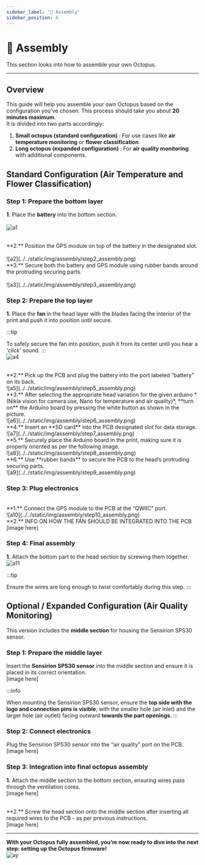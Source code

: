 ```yaml
---
sidebar_label: '🧩 Assembly'
sidebar_position: 6
---
```


# 🧩 Assembly

This section looks into how to assemble your own Octopus. 

---

## Overview

This guide will help you assemble your own Octopus based on the configuration you’ve chosen. This process should take you about **20 minutes maximum**. <br/>
It is divided into two parts accordingly:
1. **Small octopus (standard configuration)**  : For use cases like **air temperature monitoring** or **flower classification**.
2. **Long octopus (expanded configuration)**  : For **air quality monitoring** with additional components.


## Standard Configuration (Air Temperature and Flower Classification)


### Step 1: Prepare the bottom layer

**1.** Place the **battery** into the bottom section. <br/><br/>
![a1](../../static/img/assembly/step1_assembly.png)

 <br/>
**2.** Position the GPS module on top of the battery in the designated slot.<br/><br/>
![a2](../../static/img/assembly/step2_assembly.png)


 <br/>
**3.** Secure both the battery and GPS module using rubber bands around the protruding securing parts.<br/><br/>
![a3](../../static/img/assembly/step3_assembly.png)
 

### Step 2: Prepare the top layer

**1.** Place the **fan** in the head layer with the blades facing the interior of the print  and push it into position until secure. 

:::tip

To safely secure the fan into position, push it from its center until you hear a *'click'* sound. 
:::
<br/>
![a4](../../static/img/assembly/step4_assembly.png)



 <br/>
**2.** Pick up the PCB and plug the battery into the port labeled “battery” on its back. 
<br/>
![a5](../../static/img/assembly/step5_assembly.png)


 <br/>
**3.** After selecting the appropriate head variation for the given arduino *(Nikla vision for camera use, Nano for temperature and air quality)*, **turn on** the Arduino board by pressing the white button as shown in the picture.
<br/>
![a6](../../static/img/assembly/step6_assembly.png)


 <br/>
**4.** Insert an **SD card** into the PCB designated slot for data storage.
<br/>
![a7](../../static/img/assembly/step7_assembly.png)


 <br/>
**5.** Securely place the Arduino board in the print, making sure it is properly oriented as per the following image.
<br/>
![a8](../../static/img/assembly/step8_assembly.png)



 <br/>
**6.** Use **rubber bands** to secure the PCB to the head’s protruding securing parts.
<br/>
![a9](../../static/img/assembly/step9_assembly.png)


### Step 3: Plug electronics

 <br/>
**1.** Connect the GPS module to the PCB at the “QWIIC” port.
<br/>
![a10](../../static/img/assembly/step10_assembly.png)

 <br/>
**2.** INFO ON HOW THE FAN SHOULD BE INTEGRATED INTO THE PCB 
<br/>
[image here]


### Step 4: Final assembly

**1.** Attach the bottom part to the head section by screwing them together.
<br/>
![a11](../../static/img/assembly/step11_assembly.png)

:::tip

Ensure the wires are long enough to twist comfortably during this step.
:::




## Optional / Expanded Configuration (Air Quality Monitoring)

This version includes the **middle section** for housing the Sensirion SPS30 sensor.

### Step 1: Prepare the middle layer

Insert the **Sensirion SPS30 sensor** into the middle section and ensure it is placed in its correct orientation.
<br/>
[image here]

:::info

When mounting the Sensirion SPS30 sensor, ensure the **top side with the logo and connection pins is visible**, with the smaller hole (air inlet) and the larger hole (air outlet) facing outward **towards the part openings**.
:::


### Step 2: Connect electronics

 Plug the Sensirion SPS30 sensor into the “air quality” port on the PCB.
<br/>
[image here]


### Step 3: Integration into final octopus assembly

**1.** Attach the middle section to the bottom section, ensuring wires pass through the ventilation cores.
<br/>
[image here]

 <br/>
**2.** Screw the head section onto the middle section after inserting all required wires to the PCB - as per previous instructions.
<br/>
[image here]

---


**With your Octopus fully assembled, you’re now ready to dive into the next step: setting up the Octopus firmware!**
<br/>
![ay](../../static/img/assembly/stepy_assembly.png)
